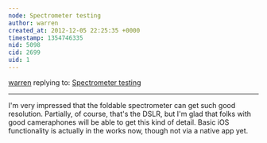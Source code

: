 ```yaml
---
node: Spectrometer testing
author: warren
created_at: 2012-12-05 22:25:35 +0000
timestamp: 1354746335
nid: 5098
cid: 2699
uid: 1
---
```




[warren](../profile/warren) replying to: [Spectrometer testing](../notes/cfastie/12-3-2012/spectrometer-testing)

----
I'm very impressed that the foldable spectrometer can get such good resolution. Partially, of course, that's the DSLR, but I'm glad that folks with good cameraphones will be able to get this kind of detail. Basic iOS functionality is actually in the works now, though not via a native app yet.